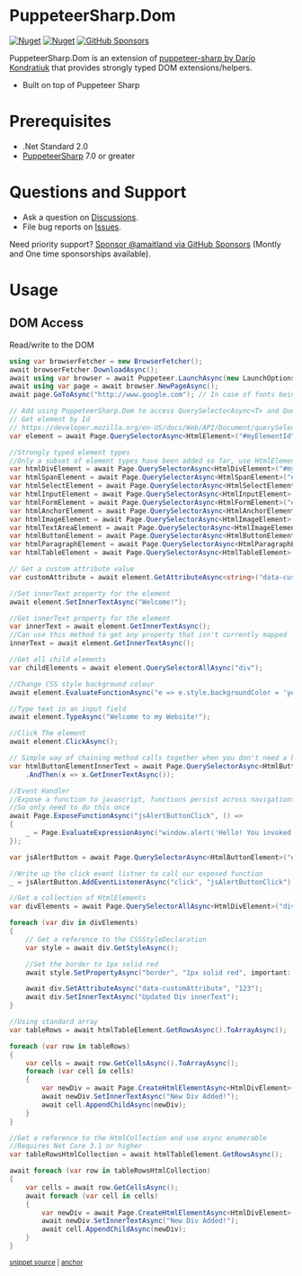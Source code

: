 # PuppeteerSharp.Dom

[![Nuget](https://img.shields.io/nuget/v/PuppeteerSharp.Dom?style=for-the-badge)](https://www.nuget.org/packages/PuppeteerSharp.Dom/)
[![Nuget](https://img.shields.io/nuget/dt/PuppeteerSharp.Dom?style=for-the-badge)](https://www.nuget.org/packages/PuppeteerSharp.Dom/)
[![GitHub Sponsors](https://img.shields.io/github/sponsors/amaitland?style=for-the-badge)](https://github.com/sponsors/amaitland/)

PuppeteerSharp.Dom is an extension of [puppeteer-sharp by Darío Kondratiuk](https://github.com/hardkoded/puppeteer-sharp) that provides strongly typed DOM extensions/helpers.
- Built on top of Puppeteer Sharp

# Prerequisites

 * .Net Standard 2.0
 * [PuppeteerSharp](https://www.nuget.org/packages/PuppeteerSharp/) 7.0 or greater

# Questions and Support

* Ask a question on [Discussions](https://github.com/ChromiumDotNet/PuppeteerSharp.Dom/discussions).
* File bug reports on [Issues](https://github.com/ChromiumDotNet/PuppeteerSharp.Dom/issues).

Need priority support? [Sponsor @amaitland via GitHub Sponsors](https://github.com/sponsors/amaitland/) (Montly and One time sponsorships available).

# Usage

## DOM Access

Read/write to the DOM
<!-- snippet: QuerySelector -->
<a id='snippet-queryselector'></a>
```cs
using var browserFetcher = new BrowserFetcher();
await browserFetcher.DownloadAsync();
await using var browser = await Puppeteer.LaunchAsync(new LaunchOptions { Headless = true });
await using var page = await browser.NewPageAsync();
await page.GoToAsync("http://www.google.com"); // In case of fonts being loaded from a CDN, use WaitUntilNavigation.Networkidle0 as a second param.

// Add using PuppeteerSharp.Dom to access QuerySelectorAsync<T> and QuerySelectorAllAsync<T> extension methods.
// Get element by Id
// https://developer.mozilla.org/en-US/docs/Web/API/Document/querySelector
var element = await Page.QuerySelectorAsync<HtmlElement>("#myElementId");

//Strongly typed element types
//Only a subset of element types have been added so far, use HtmlElement as a generic type for all others
var htmlDivElement = await Page.QuerySelectorAsync<HtmlDivElement>("#myDivElementId");
var htmlSpanElement = await Page.QuerySelectorAsync<HtmlSpanElement>("#mySpanElementId");
var htmlSelectElement = await Page.QuerySelectorAsync<HtmlSelectElement>("#mySelectElementId");
var htmlInputElement = await Page.QuerySelectorAsync<HtmlInputElement>("#myInputElementId");
var htmlFormElement = await Page.QuerySelectorAsync<HtmlFormElement>("#myFormElementId");
var htmlAnchorElement = await Page.QuerySelectorAsync<HtmlAnchorElement>("#myAnchorElementId");
var htmlImageElement = await Page.QuerySelectorAsync<HtmlImageElement>("#myImageElementId");
var htmlTextAreaElement = await Page.QuerySelectorAsync<HtmlImageElement>("#myTextAreaElementId");
var htmlButtonElement = await Page.QuerySelectorAsync<HtmlButtonElement>("#myButtonElementId");
var htmlParagraphElement = await Page.QuerySelectorAsync<HtmlParagraphElement>("#myParagraphElementId");
var htmlTableElement = await Page.QuerySelectorAsync<HtmlTableElement>("#myTableElementId");

// Get a custom attribute value
var customAttribute = await element.GetAttributeAsync<string>("data-customAttribute");

//Set innerText property for the element
await element.SetInnerTextAsync("Welcome!");

//Get innerText property for the element
var innerText = await element.GetInnerTextAsync();
//Can use this method to get any property that isn't currently mapped
innerText = await element.GetInnerTextAsync();

//Get all child elements
var childElements = await element.QuerySelectorAllAsync("div");

//Change CSS style background colour
await element.EvaluateFunctionAsync("e => e.style.backgroundColor = 'yellow'");

//Type text in an input field
await element.TypeAsync("Welcome to my Website!");

//Click The element
await element.ClickAsync();

// Simple way of chaining method calls together when you don't need a handle to the HtmlElement
var htmlButtonElementInnerText = await Page.QuerySelectorAsync<HtmlButtonElement>("#myButtonElementId")
    .AndThen(x => x.GetInnerTextAsync());

//Event Handler
//Expose a function to javascript, functions persist across navigations
//So only need to do this once
await Page.ExposeFunctionAsync("jsAlertButtonClick", () =>
{
    _ = Page.EvaluateExpressionAsync("window.alert('Hello! You invoked window.alert()');");
});

var jsAlertButton = await Page.QuerySelectorAsync<HtmlButtonElement>("#jsAlertButton");

//Write up the click event listner to call our exposed function
_ = jsAlertButton.AddEventListenerAsync("click", "jsAlertButtonClick");

//Get a collection of HtmlElements
var divElements = await Page.QuerySelectorAllAsync<HtmlDivElement>("div");

foreach (var div in divElements)
{
    // Get a reference to the CSSStyleDeclaration
    var style = await div.GetStyleAsync();

    //Set the border to 1px solid red
    await style.SetPropertyAsync("border", "1px solid red", important: true);

    await div.SetAttributeAsync("data-customAttribute", "123");
    await div.SetInnerTextAsync("Updated Div innerText");
}

//Using standard array
var tableRows = await htmlTableElement.GetRowsAsync().ToArrayAsync();

foreach (var row in tableRows)
{
    var cells = await row.GetCellsAsync().ToArrayAsync();
    foreach (var cell in cells)
    {
        var newDiv = await Page.CreateHtmlElementAsync<HtmlDivElement>("div");
        await newDiv.SetInnerTextAsync("New Div Added!");
        await cell.AppendChildAsync(newDiv);
    }
}

//Get a reference to the HtmlCollection and use async enumerable
//Requires Net Core 3.1 or higher
var tableRowsHtmlCollection = await htmlTableElement.GetRowsAsync();

await foreach (var row in tableRowsHtmlCollection)
{
    var cells = await row.GetCellsAsync();
    await foreach (var cell in cells)
    {
        var newDiv = await Page.CreateHtmlElementAsync<HtmlDivElement>("div");
        await newDiv.SetInnerTextAsync("New Div Added!");
        await cell.AppendChildAsync(newDiv);
    }
}
```
<sup><a href='/PuppeteerSharp.Dom.Tests/QuerySelectorTests/PageContextQuerySelectorTests.cs#L19-L130' title='Snippet source file'>snippet source</a> | <a href='#snippet-queryselector' title='Start of snippet'>anchor</a></sup>
<!-- endSnippet -->
